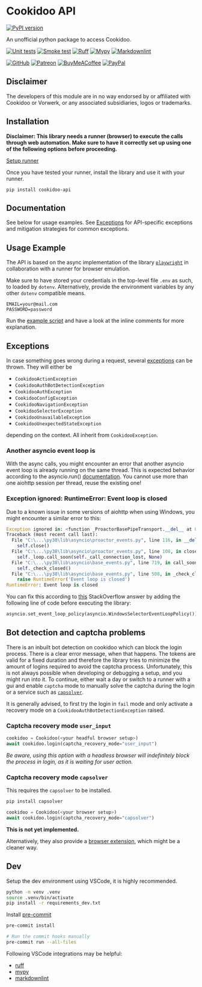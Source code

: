 # Cookidoo API

[![PyPI version](https://badge.fury.io/py/cookidoo-api.svg)](https://pypi.org/p/cookidoo-api)

An unofficial python package to access Cookidoo.

[![Unit tests](https://github.com/miaucl/cookidoo-api/actions/workflows/unit-tests.yaml/badge.svg)](https://github.com/miaucl/cookidoo-api/actions/workflows/unit-tests.yaml)
[![Smoke test](https://github.com/miaucl/cookidoo-api/actions/workflows/smoke-test.yaml/badge.svg)](https://github.com/miaucl/cookidoo-api/actions/workflows/smoke-test.yaml)
[![Ruff](https://github.com/miaucl/cookidoo-api/actions/workflows/ruff.yml/badge.svg)](https://github.com/miaucl/cookidoo-api/actions/workflows/ruff.yml)
[![Mypy](https://github.com/miaucl/cookidoo-api/actions/workflows/mypy.yaml/badge.svg)](https://github.com/miaucl/cookidoo-api/actions/workflows/mypy.yaml)
[![Markdownlint](https://github.com/miaucl/cookidoo-api/actions/workflows/markdownlint.yml/badge.svg)](https://github.com/miaucl/cookidoo-api/actions/workflows/markdownlint.yml)

[![GitHub](https://img.shields.io/badge/sponsor-30363D?style=for-the-badge&logo=GitHub-Sponsors&logoColor=#EA4AAA)](https://github.com/sponsors/miaucl)
[![Patreon](https://img.shields.io/badge/Patreon-F96854?style=for-the-badge&logo=patreon&logoColor=white)](https://patreon.com/miaucl)
[![BuyMeACoffee](https://img.shields.io/badge/Buy%20Me%20a%20Coffee-ffdd00?style=for-the-badge&logo=buy-me-a-coffee&logoColor=black)](https://buymeacoffee.com/miaucl)
[![PayPal](https://img.shields.io/badge/PayPal-00457C?style=for-the-badge&logo=paypal&logoColor=white)](https://paypal.me/sponsormiaucl)

## Disclaimer

The developers of this module are in no way endorsed by or affiliated with Cookidoo or Vorwerk, or any associated subsidiaries, logos or trademarks.

## Installation

**Disclaimer: This library needs a runner (browser) to execute the calls through web automation. Make sure to have it correctly set up using one of the following options before proceeding.**

[Setup runner](https://github.com/cookidoo-api/blob/master/runners)

Once you have tested your runner, install the library and use it with your runner.

`pip install cookidoo-api`

## Documentation

See below for usage examples. See [Exceptions](#exceptions) for API-specific exceptions and mitigation strategies for common exceptions.

## Usage Example

The API is based on the async implementation of the library [`playwright`](https://playwright.dev/python/docs/api/class-playwright) in collaboration with a runner for browser emulation.

Make sure to have stored your credentials in the top-level file `.env` as such, to loaded by `dotenv`. Alternatively, provide the environment variables by any other `dotenv` compatible means.

```text
EMAIL=your@mail.com
PASSWORD=password
```

Run the [example script](https://github.com/miaucl/cookidoo-api/blob/master/example.py) and have a look at the inline comments for more explanation.

## Exceptions

In case something goes wrong during a request, several [exceptions](https://github.com/miaucl/cookidoo/blob/master/cookidoo_api/exceptions.py) can be thrown.
They will either be

- `CookidooActionException`
- `CookidooAuthBotDetectionException`
- `CookidooAuthException`
- `CookidooConfigException`
- `CookidooNavigationException`
- `CookidooSelectorException`
- `CookidooUnavailableException`
- `CookidooUnexpectedStateException`

depending on the context. All inherit from `CookidooException`.

### Another asyncio event loop is

With the async calls, you might encounter an error that another asyncio event loop is already running on the same thread. This is expected behavior according to the asyncio.run() [documentation](https://docs.python.org/3/library/asyncio-runner.html#asyncio.run). You cannot use more than one aiohttp session per thread, reuse the existing one!

### Exception ignored: RuntimeError: Event loop is closed

Due to a known issue in some versions of aiohttp when using Windows, you might encounter a similar error to this:

```python
Exception ignored in: <function _ProactorBasePipeTransport.__del__ at 0x00000000>
Traceback (most recent call last):
  File "C:\...\py38\lib\asyncio\proactor_events.py", line 116, in __del__
    self.close()
  File "C:\...\py38\lib\asyncio\proactor_events.py", line 108, in close
    self._loop.call_soon(self._call_connection_lost, None)
  File "C:\...\py38\lib\asyncio\base_events.py", line 719, in call_soon
    self._check_closed()
  File "C:\...\py38\lib\asyncio\base_events.py", line 508, in _check_closed
    raise RuntimeError('Event loop is closed')
RuntimeError: Event loop is closed
```

You can fix this according to [this](https://stackoverflow.com/questions/68123296/asyncio-throws-runtime-error-with-exception-ignored) StackOverflow answer by adding the following line of code before executing the library:

```python
asyncio.set_event_loop_policy(asyncio.WindowsSelectorEventLoopPolicy())
```

## Bot detection and captcha problems

There is an inbuilt bot detection on cookidoo which can block the login process. There is a clear error message, when that happens. The tokens are valid for a fixed duration and therefore the library tries to minimize the amount of logins required to avoid the captcha process. Unfortunately, this is not always possible when developing or debugging a setup, and you might run into it. To continue, either wait a day or switch to a runner with a gui and enable `captcha` mode to manually solve the captcha during the login or a service such as [`capsolver`](https://www.capsolver.com/).

It is generally advised, to first try the login in `fail` mode and only activate a recovery mode on a `CookidooAuthBotDetectionException` raised.

### Captcha recovery mode `user_input`

```python
cookidoo = Cookidoo(<your headful browser setup>)
await cookidoo.login(captcha_recovery_mode="user_input")
```

_Be aware, using this option with a headless browser will indefinitely block the process in login, as it is waiting for user action._

### Captcha recovery mode `capsolver`

This requires the `capsolver` to be installed.

```bash
pip install capsolver
```

```python
cookidoo = Cookidoo(<your browser setup>)
await cookidoo.login(captcha_recovery_mode="capsolver")
```

**This is not yet implemented.**

Alternatively, they also provide a [browser extension](https://docs.capsolver.com/en/guide/extension/introductions/), which might be a cleaner way.

## Dev

Setup the dev environment using VSCode, it is highly recommended.

```bash
python -m venv .venv
source .venv/bin/activate
pip install -r requirements_dev.txt
```

Install [pre-commit](https://pre-commit.com)

```bash
pre-commit install

# Run the commit hooks manually
pre-commit run --all-files
```

Following VSCode integrations may be helpful:

- [ruff](https://marketplace.visualstudio.com/items?itemName=charliermarsh.ruff)
- [mypy](https://marketplace.visualstudio.com/items?itemName=matangover.mypy)
- [markdownlint](https://marketplace.visualstudio.com/items?itemName=DavidAnson.vscode-markdownlint)
